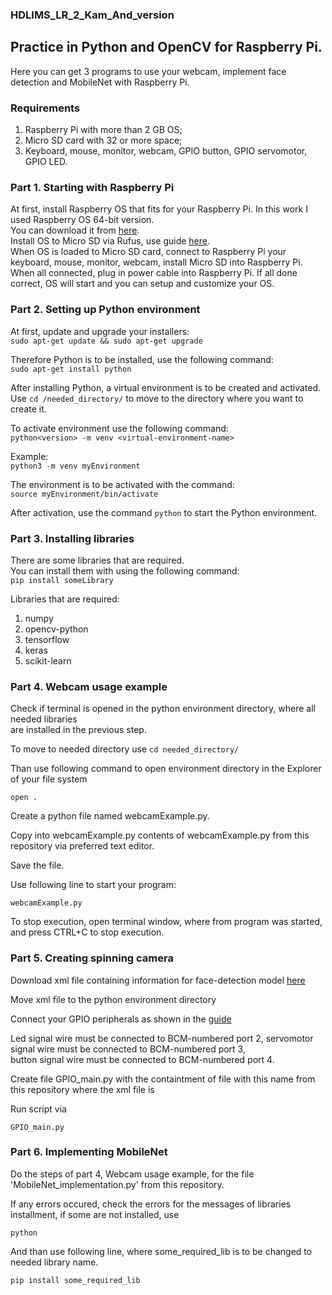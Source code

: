 ### HDLIMS_LR_2_Kam_And_version
## Practice in Python and OpenCV for Raspberry Pi.

Here you can get 3 programs to use your webcam, implement face detection and MobileNet with Raspberry Pi.

### Requirements
1. Raspberry Pi with more than 2 GB OS;
2. Micro SD card with 32 or more space;
3. Keyboard, mouse, monitor, webcam, GPIO button, GPIO servomotor, GPIO LED.

### Part 1. Starting with Raspberry Pi
At first, install Raspberry OS that fits for your Raspberry Pi.
In this work I used Raspberry OS 64-bit version.  
You can download it from [here](https://www.raspberrypi.com/software/).  
Install OS to Micro SD via Rufus, use guide [here](https://jes.saxe.dk/raspberrypi/easy-way-to-install-raspberry-pi-rasbian-os-via-rufus-134).  
When OS is loaded to Micro SD card, connect to Raspberry Pi your keyboard, mouse, monitor, webcam, install Micro SD into Raspberry Pi.  
When all connected, plug in power cable into Raspberry Pi. If all done correct, OS will start and you can setup and customize your OS.

### Part 2. Setting up Python environment
At first, update and upgrade your installers:   
`sudo apt-get update && sudo apt-get upgrade`

Therefore Python is to be installed, use the following command:   
`sudo apt-get install python`

After installing Python, a virtual environment is to be created and activated.   
Use `cd /needed_directory/` to move to the directory where you want to create it.  

To activate environment use the following command:   
`python<version> -m venv <virtual-environment-name>`

Example:   
`python3 -m venv myEnvironment`   

The environment is to be activated with the command:   
`source myEnvironment/bin/activate`

After activation, use the command `python` to start the Python environment.

### Part 3. Installing libraries
There are some libraries that are required.     
You can install them with using the following command:   
`pip install someLibrary`  

Libraries that are required:   
1. numpy   
2. opencv-python   
3. tensorflow   
4. keras   
5. scikit-learn

### Part 4. Webcam usage example   
Check if terminal is opened in the python environment directory, where all needed libraries   
are installed in the previous step.   

To move to needed directory use
`cd needed_directory/`

Than use following command to open environment directory in the Explorer of your file system   

`open .`

Create a python file named webcamExample.py.   

Copy into webcamExample.py contents of webcamExample.py from this repository via preferred text editor.   

Save the file.   

Use following line to start your program:   

`webcamExample.py`

To stop execution, open terminal window, where from program was started, and press CTRL+C to stop execution.

### Part 5. Creating spinning camera

Download xml file containing information for face-detection model [here](https://github.com/opencv/opencv/blob/master/data/haarcascades/haarcascade_frontalface_default.xml)   

Move xml file to the python environment directory   

Connect your GPIO peripherals as shown in the [guide](https://ul-cad.yonote.ru/share/HLIMDS_CAD_LR_02)   

Led signal wire must be connected to BCM-numbered port 2, servomotor signal wire must be connected to BCM-numbered port 3,   
button signal wire must be connected to BCM-numbered port 4.      

Create file GPIO_main.py with the containtment of file with this name from this repository where the xml file is   

Run script via   

`GPIO_main.py`   

### Part 6. Implementing MobileNet

Do the steps of part 4, Webcam usage example, for the file 'MobileNet_implementation.py' from this repository.   

If any errors occured, check the errors for the messages of libraries installment, if some are not installed, use   

`python`   

And than use following line, where some_required_lib is to be changed to needed library name.   

`pip install some_required_lib`
